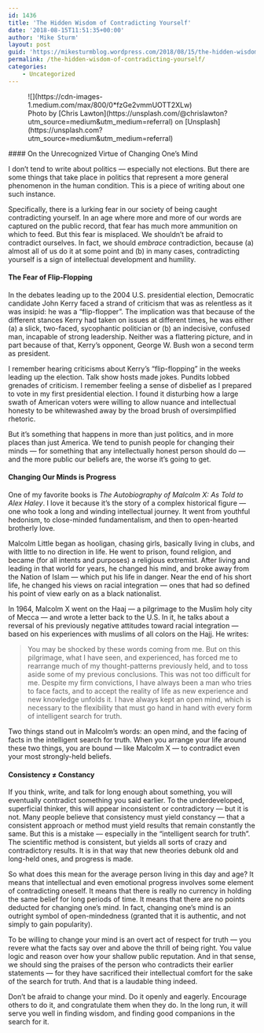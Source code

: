 ```yaml
---
id: 1436
title: 'The Hidden Wisdom of Contradicting Yourself'
date: '2018-08-15T11:51:35+00:00'
author: 'Mike Sturm'
layout: post
guid: 'https://mikesturmblog.wordpress.com/2018/08/15/the-hidden-wisdom-of-contradicting-yourself/'
permalink: /the-hidden-wisdom-of-contradicting-yourself/
categories:
    - Uncategorized
---
```


<figure class="wp-caption">![](https://cdn-images-1.medium.com/max/800/0*fzGe2vmmUOTT2XLw)<figcaption class="wp-caption-text">Photo by [Chris Lawton](https://unsplash.com/@chrislawton?utm_source=medium&utm_medium=referral) on [Unsplash](https://unsplash.com?utm_source=medium&utm_medium=referral)</figcaption></figure>#### On the Unrecognized Virtue of Changing One’s Mind

I don’t tend to write about politics — especially not elections. But there are some things that take place in politics that represent a more general phenomenon in the human condition. This is a piece of writing about one such instance.

Specifically, there is a lurking fear in our society of being caught contradicting yourself. In an age where more and more of our words are captured on the public record, that fear has much more ammunition on which to feed. But this fear is misplaced. We shouldn’t be afraid to contradict ourselves. In fact, we should *embrace* contradiction, because (a) almost all of us do it at some point and (b) in many cases, contradicting yourself is a sign of intellectual development and humility.

#### The Fear of Flip-Flopping

In the debates leading up to the 2004 U.S. presidential election, Democratic candidate John Kerry faced a strand of criticism that was as relentless as it was insipid: he was a “flip-flopper”. The implication was that because of the different stances Kerry had taken on issues at different times, he was either (a) a slick, two-faced, sycophantic politician or (b) an indecisive, confused man, incapable of strong leadership. Neither was a flattering picture, and in part because of that, Kerry’s opponent, George W. Bush won a second term as president.

I remember hearing criticisms about Kerry’s “flip-flopping” in the weeks leading up the election. Talk show hosts made jokes. Pundits lobbed grenades of criticism. I remember feeling a sense of disbelief as I prepared to vote in my first presidential election. I found it disturbing how a large swath of American voters were willing to allow nuance and intellectual honesty to be whitewashed away by the broad brush of oversimplified rhetoric.

But it’s something that happens in more than just politics, and in more places than just America. We tend to punish people for changing their minds — for something that any intellectually honest person should do — and the more public our beliefs are, the worse it’s going to get.

#### Changing Our Minds is Progress

One of my favorite books is *The Autobiography of Malcolm X: As Told to Alex Haley*. I love it because it’s the story of a complex historical figure — one who took a long and winding intellectual journey. It went from youthful hedonism, to close-minded fundamentalism, and then to open-hearted brotherly love.

Malcolm Little began as hooligan, chasing girls, basically living in clubs, and with little to no direction in life. He went to prison, found religion, and became (for all intents and purposes) a religious extremist. After living and leading in that world for years, he changed his mind, and broke away from the Nation of Islam — which put his life in danger. Near the end of his short life, he changed his views on racial integration — ones that had so defined his point of view early on as a black nationalist.

In 1964, Malcolm X went on the Haaj — a pilgrimage to the Muslim holy city of Mecca — and wrote a letter back to the U.S. In it, he talks about a reversal of his previously negative attitudes toward racial integration — based on his experiences with muslims of all colors on the Hajj. He writes:

> You may be shocked by these words coming from me. But on this pilgrimage, what I have seen, and experienced, has forced me to rearrange much of my thought-patterns previously held, and to toss aside some of my previous conclusions. This was not too difficult for me. Despite my firm convictions, I have always been a man who tries to face facts, and to accept the reality of life as new experience and new knowledge unfolds it. I have always kept an open mind, which is necessary to the flexibility that must go hand in hand with every form of intelligent search for truth.

Two things stand out in Malcolm’s words: an open mind, and the facing of facts in the intelligent search for truth. When you arrange your life around these two things, you are bound — like Malcolm X — to contradict even your most strongly-held beliefs.

#### Consistency ≠ Constancy

If you think, write, and talk for long enough about something, you will eventually contradict something you said earlier. To the underdeveloped, superficial thinker, this will appear inconsistent or contradictory — but it is not. Many people believe that consistency must yield constancy — that a consistent approach or method must yield results that remain constantly the same. But this is a mistake — especially in the “intelligent search for truth”. The scientific method is consistent, but yields all sorts of crazy and contradictory results. It is in that way that new theories debunk old and long-held ones, and progress is made.

So what does this mean for the average person living in this day and age? It means that intellectual and even emotional progress involves some element of contradicting oneself. It means that there is really no currency in holding the same belief for long periods of time. It means that there are no points deducted for changing one’s mind. In fact, changing one’s mind is an outright symbol of open-mindedness (granted that it is authentic, and not simply to gain popularity).

To be willing to change your mind is an overt act of respect for truth — you revere what the facts say over and above the thrill of being right. You value logic and reason over how your shallow public reputation. And in that sense, we should sing the praises of the person who contradicts their earlier statements — for they have sacrificed their intellectual comfort for the sake of the search for truth. And that is a laudable thing indeed.

Don’t be afraid to change your mind. Do it openly and eagerly. Encourage others to do it, and congratulate them when they do. In the long run, it will serve you well in finding wisdom, and finding good companions in the search for it.